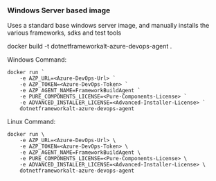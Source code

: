 ### Windows Server based image

Uses a standard base windows server image, and manually installs the various frameworks, sdks and test tools

docker build -t dotnetframeworkalt-azure-devops-agent .

Windows Command:

```
docker run `
    -e AZP_URL=<Azure-DevOps-Url> `
    -e AZP_TOKEN=<Azure-DevOps-Token> `
    -e AZP_AGENT_NAME=FrameworkBuildAgent `
    -e PURE_COMPONENTS_LICENSE=<Pure-Components-License> `
    -e ADVANCED_INSTALLER_LICENSE=<Advanced-Installer-License> `
    dotnetframeworkalt-azure-devops-agent
```

Linux Command:

```
docker run \
    -e AZP_URL=<Azure-DevOps-Url> \
    -e AZP_TOKEN=<Azure-DevOps-Token> \
    -e AZP_AGENT_NAME=FrameworkBuildAgent \
    -e PURE_COMPONENTS_LICENSE=<Pure-Components-License> \
    -e ADVANCED_INSTALLER_LICENSE=<Advanced-Installer-License> \
    dotnetframeworkalt-azure-devops-agent
```

